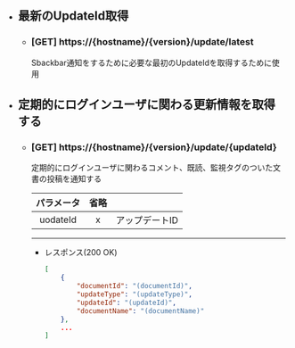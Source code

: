 - ## 最新のUpdateId取得
    - ### [GET] https://{hostname}/{version}/update/latest
       Sbackbar通知をするために必要な最初のUpdateIdを取得するために使用

- ## 定期的にログインユーザに関わる更新情報を取得する
    - ### [GET] https://{hostname}/{version}/update/{updateId}
        定期的にログインユーザに関わるコメント、既読、監視タグのついた文書の投稿を通知する
        

        | パラメータ | 省略 |  |  
        | :---: | :---: | --- |
        | uodateId | x | アップデートID |   


        ---
        - レスポンス(200 OK)
            ```json
            [
                {
                    "documentId": "(documentId)",
                    "updateType": "(updateType)",
                    "updateId": "(updateId)",
                    "documentName": "(documentName)"
                },
                ...
            ]